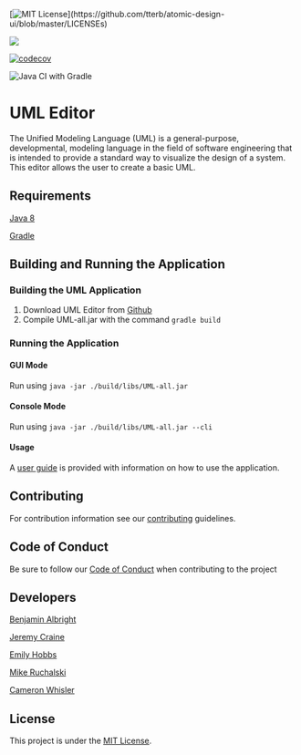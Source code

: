 [![MIT License](https://img.shields.io/apm/l/atomic-design-ui.svg?)](https://github.com/tterb/atomic-design-ui/blob/master/LICENSEs)

<img src="https://img.shields.io/badge/java-%23ED8B00.svg?&style=for-the-badge&logo=java&logoColor=white"/>

[![codecov](https://codecov.io/gh/mucsci-students/2020fa-420-GreenStringBean/branch/develop/graph/badge.svg?token=K370G4Q7ZI)](https://codecov.io/gh/mucsci-students/2020fa-420-GreenStringBean)

![Java CI with Gradle](https://github.com/mucsci-students/2020fa-420-GreenStringBean/workflows/Java%20CI%20with%20Gradle/badge.svg?branch=develop)

# UML Editor 
The Unified Modeling Language (UML) is a general-purpose, developmental, modeling language in the field of software engineering that is intended to provide a standard way to visualize the design of a system. This editor allows the user to create a basic UML.

## Requirements
[Java 8](https://www.oracle.com/java/technologies/javase/javase-jdk8-downloads.html)

[Gradle](https://gradle.org/install/)

## Building and Running the Application
### Building the UML Application
1. Download UML Editor from [Github](https://github.com/mucsci-students/2020fa-420-GreenStringBean)
2. Compile UML-all.jar with the command `gradle build`

### Running the Application
#### GUI Mode
Run using `java -jar ./build/libs/UML-all.jar`

#### Console Mode
Run using `java -jar ./build/libs/UML-all.jar --cli`

#### Usage
A [user guide](https://github.com/mucsci-students/2020fa-420-GreenStringBean/blob/develop/UserGuide.md) is provided with information on how to use the application. 

## Contributing
For contribution information see our [contributing](https://github.com/mucsci-students/2020fa-420-GreenStringBean/blob/develop/CONTRIBUTING.md) guidelines.

## Code of Conduct
Be sure to follow our [Code of Conduct](https://github.com/mucsci-students/2020fa-420-GreenStringBean/blob/develop/CODE_OF_CONDUCT.md) when contributing to the project

## Developers
[Benjamin Albright](https://github.com/Jakarith)

[Jeremy Craine](https://github.com/jbcraine)

[Emily Hobbs](https://github.com/eahobbs)

[Mike Ruchalski](https://github.com/mruchalski280)

[Cameron Whisler](https://github.com/camwhis1)

## License
This project is under the [MIT License](https://github.com/mucsci-students/2020fa-420-GreenStringBean/blob/develop/LICENSE).

